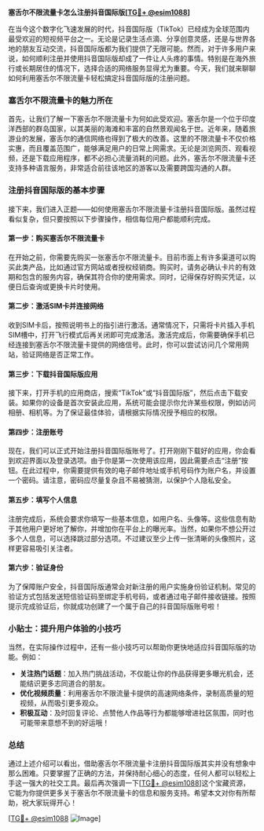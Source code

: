 **塞舌尔不限流量卡怎么注册抖音国际版[[TG💪+ @esim1088](https://t.me/s/esim1088)]**

在当今这个数字化飞速发展的时代，抖音国际版（TikTok）已经成为全球范围内最受欢迎的短视频平台之一。无论是记录生活点滴、分享创意灵感，还是与世界各地的朋友互动交流，抖音国际版都为我们提供了无限可能。然而，对于许多用户来说，如何顺利注册并使用抖音国际版却成了一件让人头疼的事情。特别是在海外旅行或长期居住的情况下，选择合适的网络服务显得尤为重要。今天，我们就来聊聊如何利用塞舌尔不限流量卡轻松搞定抖音国际版的注册问题。

### 塞舌尔不限流量卡的魅力所在

首先，让我们了解一下塞舌尔不限流量卡为何如此受欢迎。塞舌尔是一个位于印度洋西部的群岛国家，以其美丽的海滩和丰富的自然景观闻名于世。近年来，随着旅游业的发展，塞舌尔的通信网络也得到了极大的改善。这里的不限流量卡不仅价格实惠，而且覆盖范围广，能够满足用户的日常上网需求。无论是浏览网页、观看视频，还是下载应用程序，都不必担心流量消耗的问题。此外，塞舌尔不限流量卡还支持多种语言服务，非常适合前往该地区的游客以及需要跨国沟通的人群。

### 注册抖音国际版的基本步骤

接下来，我们进入正题——如何使用塞舌尔不限流量卡注册抖音国际版。虽然过程看似复杂，但只要按照以下步骤操作，相信每位用户都能顺利完成。

#### 第一步：购买塞舌尔不限流量卡

在开始之前，你需要先购买一张塞舌尔不限流量卡。目前市面上有许多渠道可以购买此类产品，比如通过官方网站或者授权经销商。购买时，请务必确认卡片的有效期和包含的服务内容，确保其符合你的使用需求。同时，记得保存好购买凭证，以便日后查询或更换卡片时使用。

#### 第二步：激活SIM卡并连接网络

收到SIM卡后，按照说明书上的指引进行激活。通常情况下，只需将卡片插入手机SIM槽中，打开飞行模式后再关闭即可完成激活。激活完成后，你需要确保手机已经连接到塞舌尔不限流量卡提供的网络信号。此时，你可以尝试访问几个常用网站，验证网络是否正常工作。

#### 第三步：下载抖音国际版应用

接下来，打开手机的应用商店，搜索“TikTok”或“抖音国际版”，然后点击下载安装。如果你的设备是首次安装此应用，系统可能会提示你允许某些权限，例如访问相册、相机等。为了保证最佳体验，请根据实际情况授予相应的权限。

#### 第四步：注册账号

现在，我们可以正式开始注册抖音国际版账号了。打开刚刚下载好的应用，你会看到欢迎界面以及登录选项。由于你是第一次使用该应用，因此需要点击“注册”按钮。在此过程中，你需要提供有效的电子邮件地址或手机号码作为账户名，并设置一个密码。请注意，密码应尽量复杂且不易被猜测，以保护个人隐私安全。

#### 第五步：填写个人信息

注册完成后，系统会要求你填写一些基本信息，如用户名、头像等。这些信息有助于其他用户更好地了解你，并增加你在平台上的曝光率。当然，如果你不想公开过多个人信息，可以选择跳过部分选项。不过建议至少上传一张清晰的头像照片，这样更容易吸引关注者。

#### 第六步：验证身份

为了保障账户安全，抖音国际版通常会对新注册的用户实施身份验证机制。常见的验证方式包括发送短信验证码至绑定手机号码，或者通过电子邮件接收链接。按照提示完成验证后，你就成功创建了一个属于自己的抖音国际版账号啦！

### 小贴士：提升用户体验的小技巧

当然，在实际操作过程中，还有一些小技巧可以帮助你更快地适应抖音国际版的功能。例如：

- **关注热门话题**：加入热门挑战活动，不仅能让你的作品获得更多曝光机会，还能结识更多志同道合的朋友。
- **优化视频质量**：利用塞舌尔不限流量卡提供的高速网络条件，录制高质量的短视频，从而吸引更多观众。
- **积极互动**：及时回复评论、点赞他人作品等行为都能够增进社区氛围，同时也可能带来意想不到的好运哦！

### 总结

通过上述介绍可以看出，借助塞舌尔不限流量卡注册抖音国际版其实并没有想象中那么困难。只要掌握了正确的方法，并保持耐心细心的态度，任何人都可以轻松上手这一强大的社交工具。最后再次强调一下[[TG💪+ @esim1088](https://t.me/s/esim1088)]这个宝藏资源，它能为你提供更多关于塞舌尔不限流量卡的信息和服务支持。希望本文对你有所帮助，祝大家玩得开心！

[[TG💪+ @esim1088](https://t.me/s/esim1088) ![Image](https://i.postimg.cc/4NQfJmqS/Snipaste-2025-05-13-00-14-12.png)]